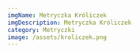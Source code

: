 ```yaml
---
imgName: Metryczka Króliczek
imgDescription: Metryczka Króliczek
category: Metryczki
image: /assets/kroliczek.png
---
```

